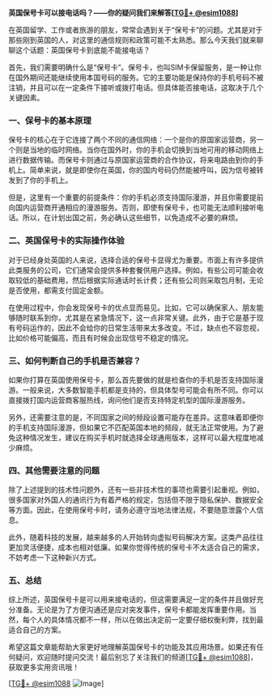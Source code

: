 **英国保号卡可以接电话吗？——你的疑问我们来解答[[TG💪+ @esim1088](https://t.me/s/esim1088)]**

在英国留学、工作或者旅游的朋友，常常会遇到关于“保号卡”的问题。尤其是对于那些刚到英国的人，对这里的通信规则和政策可能不太熟悉。那么今天我们就来聊聊这个话题：英国保号卡到底能不能接电话？

首先，我们需要明确什么是“保号卡”。保号卡，也叫SIM卡保留服务，是一种让你在国外期间还能继续使用本国号码的服务。它的主要功能是保持你的手机号码不被注销，并且可以在一定条件下接听或拨打电话。但具体能否接电话，这取决于几个关键因素。

### 一、保号卡的基本原理

保号卡的核心在于它连接了两个不同的通信网络：一个是你的原国家运营商，另一个则是当地的临时网络。当你在国外时，你的手机会切换到当地可用的移动网络上进行数据传输。而保号卡则通过与原国家运营商的合作协议，将来电路由到你的手机上。简单来说，就是即使你在英国，你的国内号码仍然能被呼叫，因为信号被转发到了你的手机上。

但是，这里有一个重要的前提条件：你的手机必须支持国际漫游，并且你需要提前向国内运营商开通相应的漫游服务。否则，即使有保号卡，也可能无法顺利接听电话。所以，在计划出国之前，务必确认这些细节，以免造成不必要的麻烦。

### 二、英国保号卡的实际操作体验

对于已经身处英国的人来说，选择合适的保号卡显得尤为重要。市面上有许多提供此类服务的公司，它们通常会提供多种套餐供用户选择。例如，有些公司可能会收取较低的基础费用，然后根据实际通话时长计费；还有些公司则采取包月制，无论是否使用，都需支付固定金额。

在使用过程中，你会发现保号卡的优点显而易见。比如，它可以确保家人、朋友能够随时联系到你，尤其是在紧急情况下，这一点非常关键。此外，由于它是基于现有号码运作的，因此不会给你的日常生活带来太多改变。不过，缺点也不容忽视，比如价格可能偏高，而且有时候会出现信号不稳定的情况。

### 三、如何判断自己的手机是否兼容？

如果你打算在英国使用保号卡，那么首先要做的就是检查你的手机是否支持国际漫游。一般来说，大多数智能手机都是支持的，但具体型号可能会有所不同。你可以直接拨打国内运营商客服热线，询问他们是否支持特定机型的国际漫游服务。

另外，还需要注意的是，不同国家之间的频段设置可能存在差异。这意味着即便你的手机支持国际漫游，但如果它不匹配英国本地的频段，就无法正常使用。为了避免这种情况发生，建议在购买手机时就选择全球通用版本，这样可以最大程度地减少麻烦。

### 四、其他需要注意的问题

除了上述提到的技术性问题外，还有一些非技术性的事项也需要引起重视。例如，很多国家对外国人的通讯行为有着严格的规定，包括但不限于隐私保护、数据安全等方面。因此，在使用保号卡时，请务必遵守当地法律法规，不要随意泄露个人信息。

此外，随着科技的发展，越来越多的人开始转向虚拟号码解决方案。这类产品往往更加灵活便捷，成本也相对低廉。如果你觉得传统的保号卡不太适合自己的需求，不妨考虑一下这种新兴方式。

### 五、总结

综上所述，英国保号卡是可以用来接电话的，但这需要满足一定的条件并且做好充分准备。无论是为了方便沟通还是应对突发事件，保号卡都能发挥重要作用。当然，每个人的具体情况都不一样，所以在做出决定前一定要仔细权衡利弊，找到最适合自己的方案。

希望这篇文章能帮助大家更好地理解英国保号卡的功能及其应用场景。如果还有任何疑问，欢迎随时提问交流！最后别忘了关注我们的频道[[TG💪+ @esim1088](https://t.me/s/esim1088)]，获取更多实用资讯哦！

[[TG💪+ @esim1088](https://t.me/s/esim1088) ![Image](https://i.postimg.cc/4NQfJmqS/Snipaste-2025-05-13-00-14-12.png)]